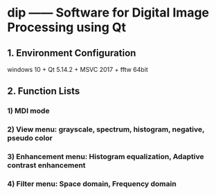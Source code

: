 # dip —— Software for **Digital Image Processing** using Qt

## 1. Environment Configuration
windows 10 + Qt 5.14.2 + MSVC 2017 + fftw 64bit

## 2. Function Lists

### 1) MDI mode
### 2) View menu: grayscale, spectrum, histogram, negative, pseudo color
### 3) Enhancement menu: Histogram equalization, Adaptive contrast enhancement
### 4) Filter menu: Space domain, Frequency domain
